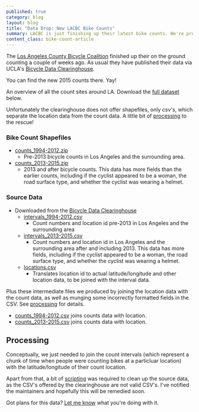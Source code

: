 ```yaml
---
published: true
category: blog
layout: blog
title: "Data Drop: New LACBC Bike Counts"
summary: LACBC is just finishing up their latest bike counts. We're providing some ready-to-go shapefile data of their results.
content_class: bike-count-article
---
```


The [Los Angeles County Bicycle Coalition](http://la-bike.org) finished
up their on the ground counting a couple of weeks ago. As usual they
have published their data via UCLA's [Bicycle Data
Clearinghouse](http://www.bikecounts.luskin.ucla.edu).

You can find the new 2015 counts there. Yay!

<script src='https://api.tiles.mapbox.com/mapbox.js/v2.2.1/mapbox.js'></script>
<link href='https://api.tiles.mapbox.com/mapbox.js/v2.2.1/mapbox.css' rel='stylesheet' />
<script src="/js/config.js"></script>
<script src="/js/bike_count_map.js"></script>
<div class='article-splash'>
  <div id='map'>
  </div>
  <div class='article-caption'>
    An overview of all the count sites around LA. Download the <a
    href="#bike-count-shapefiles">full dataset</a> below.
  </div>
</div>
<script>
  $(function(){
    var application = new BikeCountMap($("#map"));
  });
</script>

Unfortunately the clearinghouse does not offer shapefiles, only csv's,
which separate the location data from the count data. A little bit of
[processing](#processing) to the rescue!

<a name='bike-count-shapefiles'></a>
### Bike Count Shapefiles

 * [<i class="fa fa-file"></i> counts_1994-2012.zip](https://s3-us-west-1.amazonaws.com/collision-la/data/2015-11-3-LACBC-bike-count-data/counts_1994-2012.zip)
   * Pre-2013 bicycle counts in Los Angeles and the
   surrounding area.
 * [<i class="fa fa-file"></i> counts_2013-2015.zip](https://s3-us-west-1.amazonaws.com/collision-la/data/2015-11-3-LACBC-bike-count-data/counts_2013-2015.zip)
   * 2013 and after bicycle counts. This data has more fields than the
   earlier counts, including if the cyclist appeared to be a woman, the
   road surface type, and whether the cyclist was wearing a helmet.

### Source Data

 * Downloaded from the [Bicycle Data
  Clearinghouse](http://www.bikecounts.luskin.ucla.edu)
   * [<i class="fa fa-file"></i>
   intervals_1994-2012.csv](https://s3-us-west-1.amazonaws.com/collision-la/data/2015-11-3-LACBC-bike-count-data/intervals_1994-2012.csv)
     * Count numbers and location id pre-2013 in Los Angeles and the
     surrounding area
   * [<i class="fa fa-file"></i> intervals_2013-2015.csv](https://s3-us-west-1.amazonaws.com/collision-la/data/2015-11-3-LACBC-bike-count-data/intervals_2013-2015.csv)
     * Count numbers and location id in Los Angeles and the
     surrounding area after and including 2013. This data has more fields,
     including if the cyclist appeared to be a woman, the road surface
     type, and whether the cyclist was wearing a helmet.
   * [<i class="fa fa-file"></i> locations.csv](https://s3-us-west-1.amazonaws.com/collision-la/data/2015-11-3-LACBC-bike-count-data/locations.csv)
     * Translates location id to actual latitude/longitude and other location data, to be joined with the
     interval data.

Plus these intermediate files we produced by joining the location data
with the count data, as well as munging some incorrectly formatted
fields in the CSV. See [processing](#processing) for details.

 * [<i class="fa fa-file"></i> counts_1994-2012.csv](https://s3-us-west-1.amazonaws.com/collision-la/data/2015-11-3-LACBC-bike-count-data/counts_1994-2012.csv) joins counts data with location.
 * [<i class="fa fa-file"></i> counts_2013-2015.csv](https://s3-us-west-1.amazonaws.com/collision-la/data/2015-11-3-LACBC-bike-count-data/counts_2013-2015.csv) joins counts data with location.

<a name="processing"></a>
## Processing

Conceptually, we just needed to join the count intervals (which
represent a chunk of time when people were counting bikes at a
particluar location) with the latitude/longitude of their count
location.

Apart from that, a bit of
[scripting](https://github.com/jackpine/collision/tree/master/visualizations/bike_count/bin)
was required to clean up the source data, as the CSV's offered by the
clearinghouse are not valid CSV's. I've notified the maintainers and
hopefully this will be remedied soon.

Got plans for this data? <a href="mailto:michael@jackpine.me">Let me
know</a> what you're doing with it.

